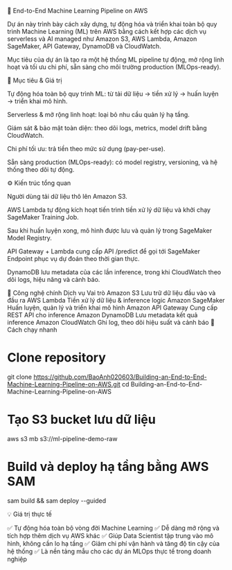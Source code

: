 🚀 End-to-End Machine Learning Pipeline on AWS

Dự án này trình bày cách xây dựng, tự động hóa và triển khai toàn bộ quy trình Machine Learning (ML) trên AWS bằng cách kết hợp các dịch vụ serverless và AI managed như Amazon S3, AWS Lambda, Amazon SageMaker, API Gateway, DynamoDB và CloudWatch.

Mục tiêu của dự án là tạo ra một hệ thống ML pipeline tự động, mở rộng linh hoạt và tối ưu chi phí, sẵn sàng cho môi trường production (MLOps-ready).

🌟 Mục tiêu & Giá trị

Tự động hóa toàn bộ quy trình ML: từ tải dữ liệu → tiền xử lý → huấn luyện → triển khai mô hình.

Serverless & mở rộng linh hoạt: loại bỏ nhu cầu quản lý hạ tầng.

Giám sát & bảo mật toàn diện: theo dõi logs, metrics, model drift bằng CloudWatch.

Chi phí tối ưu: trả tiền theo mức sử dụng (pay-per-use).

Sẵn sàng production (MLOps-ready): có model registry, versioning, và hệ thống theo dõi tự động.

⚙️ Kiến trúc tổng quan

Người dùng tải dữ liệu thô lên Amazon S3.

AWS Lambda tự động kích hoạt tiến trình tiền xử lý dữ liệu và khởi chạy SageMaker Training Job.

Sau khi huấn luyện xong, mô hình được lưu và quản lý trong SageMaker Model Registry.

API Gateway + Lambda cung cấp API /predict để gọi tới SageMaker Endpoint phục vụ dự đoán theo thời gian thực.

DynamoDB lưu metadata của các lần inference, trong khi CloudWatch theo dõi logs, hiệu năng và cảnh báo.

🧩 Công nghệ chính
Dịch vụ	Vai trò
Amazon S3	Lưu trữ dữ liệu đầu vào và đầu ra
AWS Lambda	Tiền xử lý dữ liệu & inference logic
Amazon SageMaker	Huấn luyện, quản lý và triển khai mô hình
Amazon API Gateway	Cung cấp REST API cho inference
Amazon DynamoDB	Lưu metadata kết quả inference
Amazon CloudWatch	Ghi log, theo dõi hiệu suất và cảnh báo
🚀 Cách chạy nhanh
# Clone repository
git clone https://github.com/BaoAnh020603/Building-an-End-to-End-Machine-Learning-Pipeline-on-AWS.git
cd Building-an-End-to-End-Machine-Learning-Pipeline-on-AWS

# Tạo S3 bucket lưu dữ liệu
aws s3 mb s3://ml-pipeline-demo-raw

# Build và deploy hạ tầng bằng AWS SAM
sam build && sam deploy --guided

💡 Giá trị thực tế

✅ Tự động hóa toàn bộ vòng đời Machine Learning
✅ Dễ dàng mở rộng và tích hợp thêm dịch vụ AWS khác
✅ Giúp Data Scientist tập trung vào mô hình, không cần lo hạ tầng
✅ Giảm chi phí vận hành và tăng độ tin cậy của hệ thống
✅ Là nền tảng mẫu cho các dự án MLOps thực tế trong doanh nghiệp